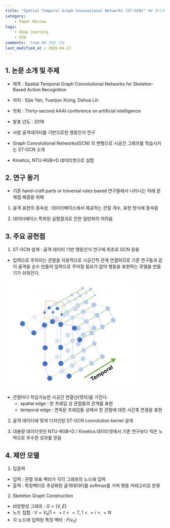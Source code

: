 ```yaml
---
title: "Spatial Temporal Graph Convoutional Networks (ST-GCN)" ## 포스트 제목
category:       
    - Paper Review
tags:           
    - deep learning
    - GCN
comments:  true ## 댓글 기능
last_modified_at : 2020-04-13
---
```


## 1. 논문 소개 및 주제

- 제목 : Spatial Temporal Graph Convolutional Networks for Skeleton-Based Action Recognition
- 저자 : Sijie Yan, Yuanjun Xiong, Dahua Lin
- 학회 : Thirty-second AAAI conference on artificial intelligence
- 발표 년도 : 2018

- 사람 골격데이터를 기반으로한 행동인식 연구
- Graph Convolutional Networks(GCN) 의 변형으로 시공간 그래프를 학습시키는 ST-GCN 소개
- Kinetics, NTU-RGB+D 데이터셋으로 실험

## 2. 연구 동기

- 기존 hand-craft parts or traversal rules based 연구들에서 나타나는 아래 문제점 해결을 위해

1) 골격 표현의 종속성 : 데이터베이스에서 제공하는 관절 개수, 표현 방식에 종속됨

2) 데이터베이스 특화된 실험결과로 인한 일반화의 어려움

## 3. 주요 공헌점

1) ST-GCN 설계 : 골격 데이터 기반 행동인식 연구에 최초로 GCN 응용
- 입력으로 주어지는 관절을 자동적으로 시공간적 관계 연결하므로 기존 연구들과 같이 골격을 손수 만들어 입력으로 주어질 필요가 없어 행동을 표현하는 모델을 만들기가 쉬워진다.

![2020-04-13-STGCN_fig1](/assets/images/2020-04-13-STGCN_fig1.PNG)

- 관절마다 학습가능한 시공간 연결선(엣지)를 가진다.
    * spatial edge : 한 프레임 상 관절들의 관계를 표현
    * temporal edge : 연속된 프레임들 상에서 한 관절에 대한 시간축 연결을 표현 

2) 골격 데이터에 맞게 디자인된 ST-GCN convolution kernel 설계

3) 대용량 데이터셋인 NTU-RGB+D / Kinetics 데이터셋에서 기존 연구보다 적은 노력으로 우수한 성과를 얻음  

## 4. 제안 모델

1) 입출력
- 입력 : 관절 좌표 벡터가 각각 그래프의 노드에 입력
- 출력 : 특징벡터로 추상화된 골격데이터를 softmax를 거쳐 행동 카테고리로 분류

2) Skeleton Graph Construction
- 비방향성 그래프 : $G = (V, E)$
- 노드 집합 : $V = {V_{ti} | 1 <= t <= T, 1 <= i <= N}$
- 각 노드에 입력된 특징 벡터 : $F(v_{ti})$ 
